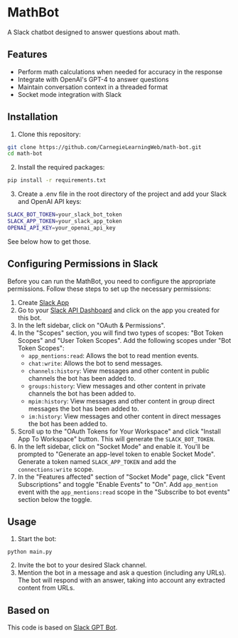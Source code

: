 # MathBot
A Slack chatbot designed to answer questions about math.

## Features
- Perform math calculations when needed for accuracy in the response
- Integrate with OpenAI's GPT-4 to answer questions
- Maintain conversation context in a threaded format
- Socket mode integration with Slack

## Installation
1. Clone this repository:

```bash
git clone https://github.com/CarnegieLearningWeb/math-bot.git
cd math-bot
```
2. Install the required packages:

```bash
pip install -r requirements.txt
```
3. Create a .env file in the root directory of the project and add your Slack and OpenAI API keys:

```bash
SLACK_BOT_TOKEN=your_slack_bot_token
SLACK_APP_TOKEN=your_slack_app_token
OPENAI_API_KEY=your_openai_api_key
```
See below how to get those.

## Configuring Permissions in Slack
Before you can run the MathBot, you need to configure the appropriate permissions. Follow these steps to set up the necessary permissions:

1. Create [Slack App](https://api.slack.com/authentication/basics)
2. Go to your [Slack API Dashboard](https://api.slack.com/apps) and click on the app you created for this bot.
3. In the left sidebar, click on "OAuth & Permissions".
4. In the "Scopes" section, you will find two types of scopes: "Bot Token Scopes" and "User Token Scopes". Add the following scopes under "Bot Token Scopes":
   - `app_mentions:read`: Allows the bot to read mention events.
   - `chat:write`: Allows the bot to send messages.
   - `channels:history`: View messages and other content in public channels the bot has been added to.
   - `groups:history`: View messages and other content in private channels the bot has been added to.
   - `mpim:history`: View messages and other content in group direct messages the bot has been added to.
   - `im:history`: View messages and other content in direct messages the bot has been added to.
5. Scroll up to the "OAuth Tokens for Your Workspace" and click "Install App To Workspace" button. This will generate the `SLACK_BOT_TOKEN`.
6. In the left sidebar, click on "Socket Mode" and enable it. You'll be prompted to "Generate an app-level token to enable Socket Mode". Generate a token named `SLACK_APP_TOKEN` and add the `connections:write` scope.
7. In the "Features affected" section of "Socket Mode" page, click "Event Subscriptions" and toggle "Enable Events" to "On". Add `app_mention` event with the `app_mentions:read` scope in the "Subscribe to bot events" section below the toggle.

## Usage
1. Start the bot:

```
python main.py
```
2. Invite the bot to your desired Slack channel.
3. Mention the bot in a message and ask a question (including any URLs). The bot will respond with an answer, taking into account any extracted content from URLs.

## Based on
This code is based on [Slack GPT Bot](https://github.com/alex000kim/slack-gpt-bot).
